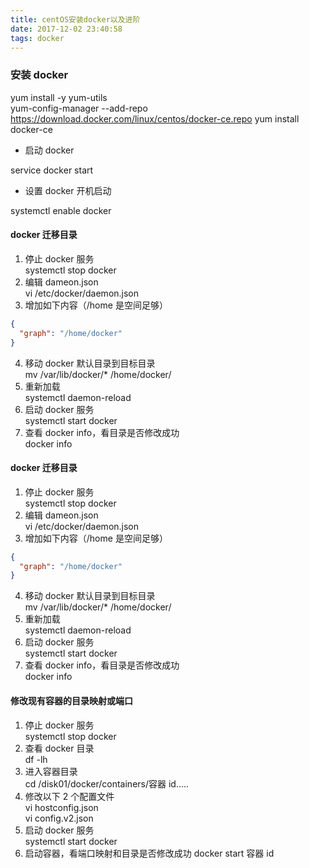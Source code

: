 ```yaml
---
title: centOS安装docker以及进阶
date: 2017-12-02 23:40:58
tags: docker
---
```


### 安装 docker

yum install -y yum-utils  
yum-config-manager --add-repo https://download.docker.com/linux/centos/docker-ce.repo
yum install docker-ce

- 启动 docker

service docker start

- 设置 docker 开机启动

systemctl enable docker

#### docker 迁移目录

1. 停止 docker 服务  
   systemctl stop docker
2. 编辑 dameon.json  
   vi /etc/docker/daemon.json
3. 增加如下内容（/home 是空间足够）

```json
{
  "graph": "/home/docker"
}
```

4. 移动 docker 默认目录到目标目录  
   mv /var/lib/docker/\* /home/docker/
5. 重新加载  
   systemctl daemon-reload
6. 启动 docker 服务  
   systemctl start docker
7. 查看 docker info，看目录是否修改成功  
   docker info

#### docker 迁移目录

1. 停止 docker 服务  
   systemctl stop docker
2. 编辑 dameon.json  
   vi /etc/docker/daemon.json
3. 增加如下内容（/home 是空间足够）

```json
{
  "graph": "/home/docker"
}
```

4. 移动 docker 默认目录到目标目录  
   mv /var/lib/docker/\* /home/docker/
5. 重新加载  
   systemctl daemon-reload
6. 启动 docker 服务  
   systemctl start docker
7. 查看 docker info，看目录是否修改成功  
   docker info

#### 修改现有容器的目录映射或端口

1. 停止 docker 服务  
   systemctl stop docker
2. 查看 docker 目录  
   df -lh
3. 进入容器目录  
   cd /disk01/docker/containers/容器 id.....
4. 修改以下 2 个配置文件  
   vi hostconfig.json  
   vi config.v2.json
5. 启动 docker 服务  
   systemctl start docker
6. 启动容器，看端口映射和目录是否修改成功
   docker start 容器 id
